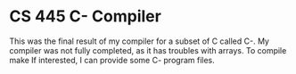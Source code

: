 # CS 445 C- Compiler
This was the final result of my compiler for a subset of C called C-. My compiler was not fully completed, as it has troubles with arrays.
To compile
  make
If interested, I can provide some C- program files.
